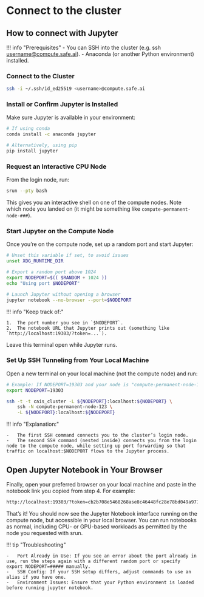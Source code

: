 # Connect to the cluster

## **How to connect with Jupyter**

!!! info "Prerequisites"
    - You can SSH into the cluster (e.g. ssh username@compute.safe.ai).
    - Anaconda (or another Python environment) installed.  

### **Connect to the Cluster**

```sh
ssh -i ~/.ssh/id_ed25519 <username>@compute.safe.ai
```

### **Install or Confirm Jupyter is Installed**

Make sure Jupyter is available in your environment:
```sh
# If using conda
conda install -c anaconda jupyter

# Alternatively, using pip
pip install jupyter
```
### **Request an Interactive CPU Node**

From the login node, run:
```sh
srun --pty bash
```
This gives you an interactive shell on one of the compute nodes. Note which node you landed on (it might be something like `compute-permanent-node-###`).

### **Start Jupyter on the Compute Node**

Once you’re on the compute node, set up a random port and start Jupyter:
```sh
# Unset this variable if set, to avoid issues
unset XDG_RUNTIME_DIR

# Export a random port above 1024
export NODEPORT=$(( $RANDOM + 1024 ))
echo "Using port $NODEPORT"

# Launch Jupyter without opening a browser
jupyter notebook --no-browser --port=$NODEPORT
```
!!! info "Keep track of:"
  
	1.	The port number you see in `$NODEPORT`.  
	2.	The notebook URL that Jupyter prints out (something like `http://localhost:19303/?token=...`).

Leave this terminal open while Jupyter runs.

### **Set Up SSH Tunneling from Your Local Machine**

Open a new terminal on your local machine (not the compute node) and run:
```sh
# Example: If NODEPORT=19303 and your node is "compute-permanent-node-123"
export NODEPORT=19303

ssh -t -t cais_cluster -L ${NODEPORT}:localhost:${NODEPORT} \
    ssh -N compute-permanent-node-123 \
    -L ${NODEPORT}:localhost:${NODEPORT}
```
!!! info "Explanation:"

    -   The first SSH command connects you to the cluster’s login node.  
    -   The second SSH command (nested inside) connects you from the login node to the compute node, while setting up port forwarding so that traffic on localhost:$NODEPORT flows to the Jupyter process.

## **Open Jupyter Notebook in Your Browser**

Finally, open your preferred browser on your local machine and paste in the notebook link you copied from step 4. For example:
```sh
http://localhost:19303/?token=cb2b708e5468268ase8c46448fc28e78bd049a977cdcbd65d1
```
That’s it! You should now see the Jupyter Notebook interface running on the compute node, but accessible in your local browser. You can run notebooks as normal, including CPU- or GPU-based workloads as permitted by the node you requested with srun.

!!! tip "Troubleshooting"

	-	Port Already in Use: If you see an error about the port already in use, run the steps again with a different random port or specify export NODEPORT=##### manually.  
	-	SSH Config: If your SSH setup differs, adjust commands to use an alias if you have one.  
	-	Environment Issues: Ensure that your Python environment is loaded before running jupyter notebook.